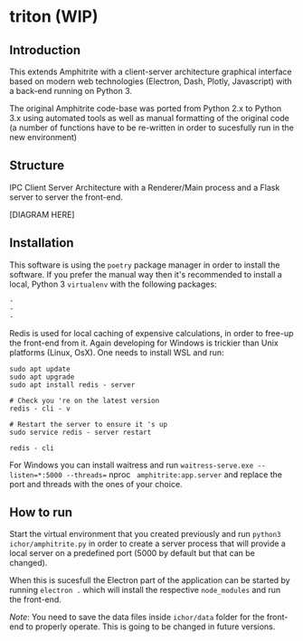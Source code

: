 # triton (WIP)

## Introduction

This extends Amphitrite with a client-server architecture graphical interface based on modern web technologies (Electron, Dash, Plotly, Javascript) with a back-end running on Python 3.

The original Amphitrite code-base was ported from Python 2.x to Python 3.x using automated tools as well as manual formatting of the original code (a number of functions have to be re-written in order to sucesfully run in the new environment)

## Structure

IPC Client Server Architecture with a Renderer/Main process and a Flask server to server the front-end.

[DIAGRAM HERE]

## Installation

This software is using the `poetry` package manager in order to install the software. If you prefer the manual way then it's recommended to install a local, Python 3 `virtualenv` with the following packages:

``` 
-
-
-
```

Redis is used for local caching of expensive calculations, in order to free-up the front-end from it. Again developing for Windows is trickier than Unix platforms (Linux, OsX). One needs to install WSL and run:

``` 
sudo apt update
sudo apt upgrade
sudo apt install redis - server

# Check you 're on the latest version
redis - cli - v

# Restart the server to ensure it 's up
sudo service redis - server restart

redis - cli
```

For Windows you can install waitress and run `waitress-serve.exe --listen=*:5000 --threads=` nproc ` amphitrite:app.server` and replace the port and threads with the ones of your choice.

## How to run

Start the virtual environment that you created previously and run `python3 ichor/amphitrite.py` in order to create a server process that will provide a local server on a predefined port (5000 by default but that can be changed). 

When this is sucesfull the Electron part of the application can be started by running `electron .` which will install the respective `node_modules` and run the front-end.

_Note_: You need to save the data files inside `ichor/data` folder for the front-end to properly operate. This is going to be changed in future versions.

